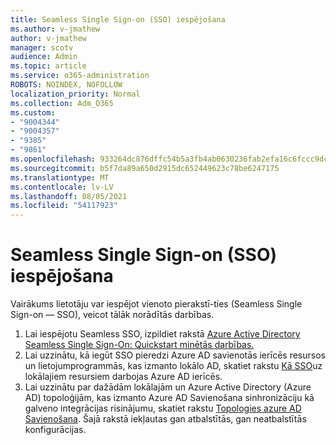 ```yaml
---
title: Seamless Single Sign-on (SSO) iespējošana
ms.author: v-jmathew
author: v-jmathew
manager: scotv
audience: Admin
ms.topic: article
ms.service: o365-administration
ROBOTS: NOINDEX, NOFOLLOW
localization_priority: Normal
ms.collection: Adm_O365
ms.custom:
- "9004344"
- "9004357"
- "9385"
- "9861"
ms.openlocfilehash: 933264dc876dffc54b5a3fb4ab0630236fab2efa16c6fccc9dc31716cf366129
ms.sourcegitcommit: b5f7da89a650d2915dc652449623c78be6247175
ms.translationtype: MT
ms.contentlocale: lv-LV
ms.lasthandoff: 08/05/2021
ms.locfileid: "54117923"
---
```

# <a name="enable-seamless-single-sign-on-sso"></a>Seamless Single Sign-on (SSO) iespējošana

Vairākums lietotāju var iespējot vienoto pierakstī-ties (Seamless Single Sign-on — SSO), veicot tālāk norādītās darbības.

1. Lai iespējotu Seamless SSO, izpildiet rakstā [Azure Active Directory Seamless Single Sign-On: Quickstart minētās darbības.](https://docs.microsoft.com/azure/active-directory/hybrid/how-to-connect-sso-quick-start)
2. Lai uzzinātu, kā iegūt SSO pieredzi Azure AD savienotās ierīcēs resursos un lietojumprogrammās, kas izmanto lokālo AD, skatiet rakstu [Kā SSO](https://docs.microsoft.com/azure/active-directory/devices/azuread-join-sso)uz lokālajiem resursiem darbojas Azure AD ierīcēs.
3. Lai uzzinātu par dažādām lokālajām un Azure Active Directory (Azure AD) topoloģijām, kas izmanto Azure AD Savienošana sinhronizāciju kā galveno integrācijas risinājumu, skatiet rakstu [Topologies azure AD Savienošana](https://docs.microsoft.com/azure/active-directory/hybrid/plan-connect-topologies). Šajā rakstā iekļautas gan atbalstītās, gan neatbalstītās konfigurācijas.
